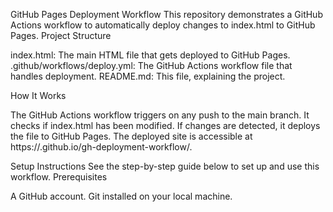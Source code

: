 GitHub Pages Deployment Workflow
This repository demonstrates a GitHub Actions workflow to automatically deploy changes to index.html to GitHub Pages.
Project Structure

index.html: The main HTML file that gets deployed to GitHub Pages.
.github/workflows/deploy.yml: The GitHub Actions workflow file that handles deployment.
README.md: This file, explaining the project.

How It Works

The GitHub Actions workflow triggers on any push to the main branch.
It checks if index.html has been modified.
If changes are detected, it deploys the file to GitHub Pages.
The deployed site is accessible at https://<username>.github.io/gh-deployment-workflow/.

Setup Instructions
See the step-by-step guide below to set up and use this workflow.
Prerequisites

A GitHub account.
Git installed on your local machine.

